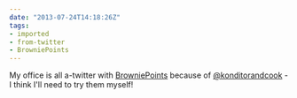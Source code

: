 ```yaml
---
date: "2013-07-24T14:18:26Z"
tags:
- imported
- from-twitter
- BrowniePoints
---
```

My office is all a-twitter with [BrowniePoints](/tags/BrowniePoints) because of [@konditorandcook](/twitter/#/konditorandcook) - I think I'll need to try them myself\!
